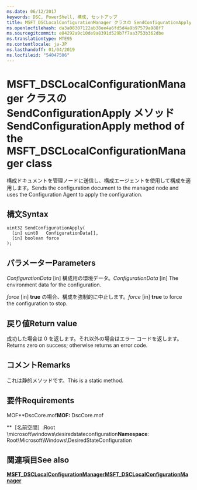 ```yaml
---
ms.date: 06/12/2017
keywords: DSC, PowerShell, 構成, セットアップ
title: MSFT_DSCLocalConfigurationManager クラスの SendConfigurationApply メソッド
ms.openlocfilehash: da3a08307122ab38ee4a6fd5d4a9b97579a988f7
ms.sourcegitcommit: e04292a9c10de9a8391d529b7f7aa3753b362dbe
ms.translationtype: MTE95
ms.contentlocale: ja-JP
ms.lasthandoff: 01/04/2019
ms.locfileid: "54047506"
---
```

# <a name="sendconfigurationapply-method-of-the-msftdsclocalconfigurationmanager-class"></a><span data-ttu-id="b581c-103">MSFT_DSCLocalConfigurationManager クラスの SendConfigurationApply メソッド</span><span class="sxs-lookup"><span data-stu-id="b581c-103">SendConfigurationApply method of the MSFT_DSCLocalConfigurationManager class</span></span>

<span data-ttu-id="b581c-104">構成ドキュメントを管理ノードに送信し、構成エージェントを使用して構成を適用します。</span><span class="sxs-lookup"><span data-stu-id="b581c-104">Sends the configuration document to the managed node and uses the Configuration Agent to apply the configuration.</span></span>

## <a name="syntax"></a><span data-ttu-id="b581c-105">構文</span><span class="sxs-lookup"><span data-stu-id="b581c-105">Syntax</span></span>

```mof
uint32 SendConfigurationApply(
  [in] uint8   ConfigurationData[],
  [in] boolean force
);
```

## <a name="parameters"></a><span data-ttu-id="b581c-106">パラメーター</span><span class="sxs-lookup"><span data-stu-id="b581c-106">Parameters</span></span>

<span data-ttu-id="b581c-107">*ConfigurationData* \[in\] 構成用の環境データ。</span><span class="sxs-lookup"><span data-stu-id="b581c-107">*ConfigurationData* \[in\] The environment data for the configuration.</span></span>

<span data-ttu-id="b581c-108">*force* \[in\] **true** の場合、構成を強制的に中止します。</span><span class="sxs-lookup"><span data-stu-id="b581c-108">*force* \[in\] **true** to force the configuration to stop.</span></span>

## <a name="return-value"></a><span data-ttu-id="b581c-109">戻り値</span><span class="sxs-lookup"><span data-stu-id="b581c-109">Return value</span></span>

<span data-ttu-id="b581c-110">成功した場合は 0 を返します。それ以外の場合はエラー コードを返します。</span><span class="sxs-lookup"><span data-stu-id="b581c-110">Returns zero on success; otherwise returns an error code.</span></span>

## <a name="remarks"></a><span data-ttu-id="b581c-111">コメント</span><span class="sxs-lookup"><span data-stu-id="b581c-111">Remarks</span></span>

<span data-ttu-id="b581c-112">これは静的メソッドです。</span><span class="sxs-lookup"><span data-stu-id="b581c-112">This is a static method.</span></span>

## <a name="requirements"></a><span data-ttu-id="b581c-113">要件</span><span class="sxs-lookup"><span data-stu-id="b581c-113">Requirements</span></span>

<span data-ttu-id="b581c-114">MOF\*\*DscCore.mof</span><span class="sxs-lookup"><span data-stu-id="b581c-114">**MOF:** DscCore.mof</span></span>

<span data-ttu-id="b581c-115">\*\*［名前空間］:Root \microsoft\windows\desiredstateconfiguration</span><span class="sxs-lookup"><span data-stu-id="b581c-115">**Namespace**: Root\Microsoft\Windows\DesiredStateConfiguration</span></span>

## <a name="see-also"></a><span data-ttu-id="b581c-116">関連項目</span><span class="sxs-lookup"><span data-stu-id="b581c-116">See also</span></span>

[<span data-ttu-id="b581c-117">**MSFT_DSCLocalConfigurationManager**</span><span class="sxs-lookup"><span data-stu-id="b581c-117">**MSFT_DSCLocalConfigurationManager**</span></span>](msft-dsclocalconfigurationmanager.md)